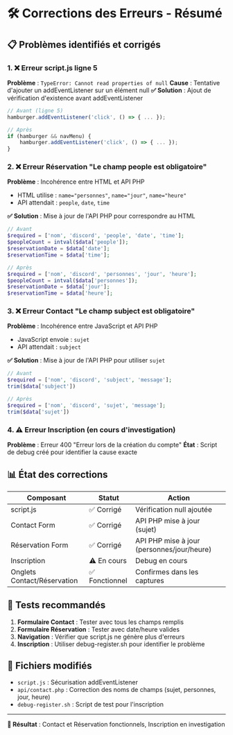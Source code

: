 # 🛠️ Corrections des Erreurs - Résumé

## 📋 Problèmes identifiés et corrigés

### 1. ❌ Erreur script.js ligne 5
**Problème** : `TypeError: Cannot read properties of null`
**Cause** : Tentative d'ajouter un addEventListener sur un élément null
**✅ Solution** : Ajout de vérification d'existence avant addEventListener

```javascript
// Avant (ligne 5)
hamburger.addEventListener('click', () => { ... });

// Après
if (hamburger && navMenu) {
    hamburger.addEventListener('click', () => { ... });
}
```

### 2. ❌ Erreur Réservation "Le champ people est obligatoire"
**Problème** : Incohérence entre HTML et API PHP
- HTML utilise : `name="personnes"`, `name="jour"`, `name="heure"`
- API attendait : `people`, `date`, `time`

**✅ Solution** : Mise à jour de l'API PHP pour correspondre au HTML

```php
// Avant
$required = ['nom', 'discord', 'people', 'date', 'time'];
$peopleCount = intval($data['people']);
$reservationDate = $data['date'];
$reservationTime = $data['time'];

// Après
$required = ['nom', 'discord', 'personnes', 'jour', 'heure'];
$peopleCount = intval($data['personnes']);
$reservationDate = $data['jour'];
$reservationTime = $data['heure'];
```

### 3. ❌ Erreur Contact "Le champ subject est obligatoire"
**Problème** : Incohérence entre JavaScript et API PHP
- JavaScript envoie : `sujet`
- API attendait : `subject`

**✅ Solution** : Mise à jour de l'API PHP pour utiliser `sujet`

```php
// Avant
$required = ['nom', 'discord', 'subject', 'message'];
trim($data['subject'])

// Après  
$required = ['nom', 'discord', 'sujet', 'message'];
trim($data['sujet'])
```

### 4. ⚠️ Erreur Inscription (en cours d'investigation)
**Problème** : Erreur 400 "Erreur lors de la création du compte"
**État** : Script de debug créé pour identifier la cause exacte

## 📊 État des corrections

| Composant | Statut | Action |
|-----------|--------|--------|
| script.js | ✅ Corrigé | Vérification null ajoutée |
| Contact Form | ✅ Corrigé | API PHP mise à jour (sujet) |
| Réservation Form | ✅ Corrigé | API PHP mise à jour (personnes/jour/heure) |
| Inscription | ⚠️ En cours | Debug en cours |
| Onglets Contact/Réservation | ✅ Fonctionnel | Confirmes dans les captures |

## 🎯 Tests recommandés

1. **Formulaire Contact** : Tester avec tous les champs remplis
2. **Formulaire Réservation** : Tester avec date/heure valides
3. **Navigation** : Vérifier que script.js ne génère plus d'erreurs
4. **Inscription** : Utiliser debug-register.sh pour identifier le problème

## 📝 Fichiers modifiés

- `script.js` : Sécurisation addEventListener
- `api/contact.php` : Correction des noms de champs (sujet, personnes, jour, heure)
- `debug-register.sh` : Script de test pour l'inscription

---

**🎉 Résultat** : Contact et Réservation fonctionnels, Inscription en investigation
